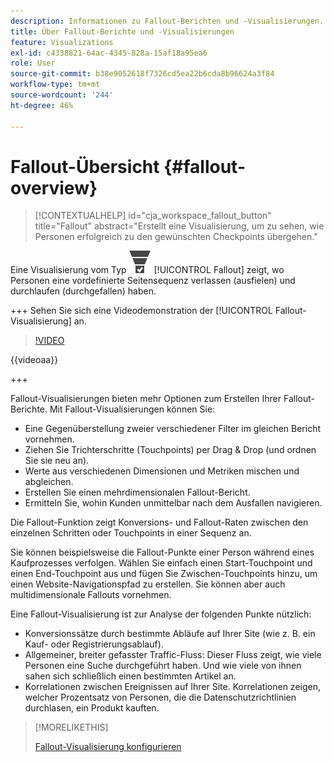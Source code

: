 ```yaml
---
description: Informationen zu Fallout-Berichten und -Visualisierungen.
title: Über Fallout-Berichte und -Visualisierungen
feature: Visualizations
exl-id: c4338821-64ac-4345-828a-15af18a95ea6
role: User
source-git-commit: b38e9052618f7326cd5ea22b6cda8b96624a3f84
workflow-type: tm+mt
source-wordcount: '244'
ht-degree: 46%

---
```


# Fallout-Übersicht {#fallout-overview}

<!-- markdownlint-disable MD034 -->

>[!CONTEXTUALHELP]
>id="cja_workspace_fallout_button"
>title="Fallout"
>abstract="Erstellt eine Visualisierung, um zu sehen, wie Personen erfolgreich zu den gewünschten Checkpoints übergehen."

<!-- markdownlint-enable MD034 -->


Eine Visualisierung vom Typ ![ConversionFunnel](/help/assets/icons/ConversionFunnel.svg) [!UICONTROL Fallout] zeigt, wo Personen eine vordefinierte Seitensequenz verlassen (ausfielen) und durchlaufen (durchgefallen) haben.

+++ Sehen Sie sich eine Videodemonstration der [!UICONTROL Fallout-Visualisierung] an.

>[!VIDEO](https://video.tv.adobe.com/v/345883/?quality=12)

{{videoaa}}

+++

Fallout-Visualisierungen bieten mehr Optionen zum Erstellen Ihrer Fallout-Berichte. Mit Fallout-Visualisierungen können Sie:

* Eine Gegenüberstellung zweier verschiedener Filter im gleichen Bericht vornehmen.
* Ziehen Sie Trichterschritte (Touchpoints) per Drag &amp; Drop (und ordnen Sie sie neu an).
* Werte aus verschiedenen Dimensionen und Metriken mischen und abgleichen.
* Erstellen Sie einen mehrdimensionalen Fallout-Bericht.
* Ermitteln Sie, wohin Kunden unmittelbar nach dem Ausfallen navigieren.

Die Fallout-Funktion zeigt Konversions- und Fallout-Raten zwischen den einzelnen Schritten oder Touchpoints in einer Sequenz an.

Sie können beispielsweise die Fallout-Punkte einer Person während eines Kaufprozesses verfolgen. Wählen Sie einfach einen Start-Touchpoint und einen End-Touchpoint aus und fügen Sie Zwischen-Touchpoints hinzu, um einen Website-Navigationspfad zu erstellen. Sie können aber auch multidimensionale Fallouts vornehmen.

Eine Fallout-Visualisierung ist zur Analyse der folgenden Punkte nützlich:

* Konversionssätze durch bestimmte Abläufe auf Ihrer Site (wie z. B. ein Kauf- oder Registrierungsablauf).
* Allgemeiner, breiter gefasster Traffic-Fluss: Dieser Fluss zeigt, wie viele Personen eine Suche durchgeführt haben. Und wie viele von ihnen sahen sich schließlich einen bestimmten Artikel an.
* Korrelationen zwischen Ereignissen auf Ihrer Site. Korrelationen zeigen, welcher Prozentsatz von Personen, die die Datenschutzrichtlinien durchlasen, ein Produkt kauften.

>[!MORELIKETHIS]
>
>[Fallout-Visualisierung konfigurieren](configuring-fallout.md)



